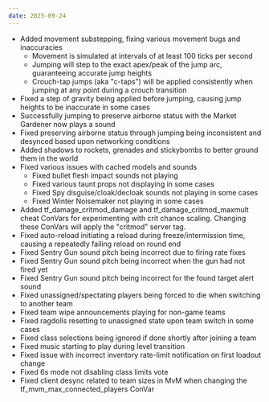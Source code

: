```yaml
---
date: 2025-09-24
---
```


* Added movement substepping, fixing various movement bugs and inaccuracies
  * Movement is simulated at intervals of at least 100 ticks per second
  * Jumping will step to the exact apex/peak of the jump arc, guaranteeing accurate jump heights
  * Crouch-tap jumps (aka "c-taps") will be applied consistently when jumping at any point during a crouch transition
* Fixed a step of gravity being applied before jumping, causing jump heights to be inaccurate in some cases
* Successfully jumping to preserve airborne status with the Market Gardener now plays a sound
* Fixed preserving airborne status through jumping being inconsistent and desynced based upon networking conditions
* Added shadows to rockets, grenades and stickybombs to better ground them in the world
* Fixed various issues with cached models and sounds
  * Fixed bullet flesh impact sounds not playing
  * Fixed various taunt props not displaying in some cases
  * Fixed Spy disguise/cloak/decloak sounds not playing in some cases
  * Fixed Winter Noisemaker not playing in some cases
* Added tf_damage_critmod_damage and tf_damage_critmod_maxmult cheat ConVars for experimenting with crit chance scaling. Changing these ConVars will apply the "critmod" server tag.
* Fixed auto-reload initiating a reload during freeze/intermission time, causing a repeatedly failing reload on round end
* Fixed Sentry Gun sound pitch being incorrect due to firing rate fixes
* Fixed Sentry Gun sound pitch being incorrect when the gun had not fired yet
* Fixed Sentry Gun sound pitch being incorrect for the found target alert sound
* Fixed unassigned/spectating players being forced to die when switching to another team
* Fixed team wipe announcements playing for non-game teams
* Fixed ragdolls resetting to unassigned state upon team switch in some cases
* Fixed class selections being ignored if done shortly after joining a team
* Fixed music starting to play during level transition
* Fixed issue with incorrect inventory rate-limit notification on first loadout change
* Fixed 6s mode not disabling class limits vote
* Fixed client desync related to team sizes in MvM when changing the tf_mvm_max_connected_players ConVar
